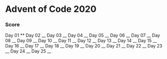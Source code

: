 # Advent of Code 2020

### Score

Day 01 ** 
Day 02 __ 
Day 03 __ 
Day 04 __
Day 05 __
Day 06 __
Day 07 __
Day 08 __
Day 09 __
Day 10 __
Day 11 __
Day 12 __
Day 13 __
Day 14 __
Day 15 __
Day 16 __
Day 17 __
Day 18 __
Day 19 __
Day 20 __
Day 21 __
Day 22 __
Day 23 __
Day 24 __
Day 25 __
